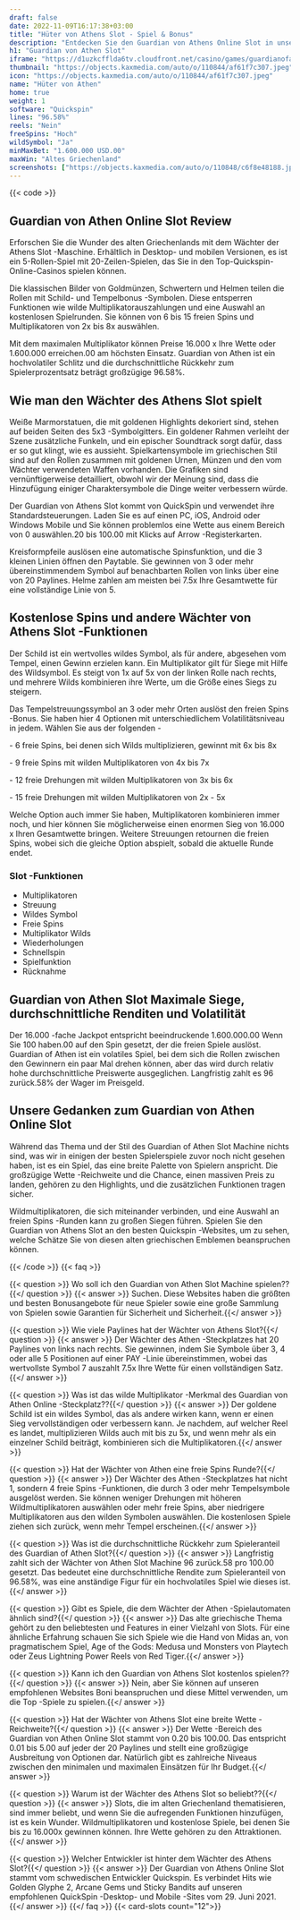 ```yaml
---
draft: false
date: 2022-11-09T16:17:38+03:00
title: "Hüter von Athens Slot - Spiel & Bonus"
description: "Entdecken Sie den Guardian von Athens Online Slot in unserer Bewertung des Gameplays, Bonusfunktionen und wo Sie es mit den besten Casino -Angeboten spielen können."
h1: "Guardian von Athen Slot"
iframe: "https://d1uzkcfflda6tv.cloudfront.net/casino/games/guardianofathens/index.html?gameid=guardianofathens&channel=web&moneymode=fun&partnerid=576&lang=en"
thumbnail: "https://objects.kaxmedia.com/auto/o/110844/af61f7c307.jpeg"
icon: "https://objects.kaxmedia.com/auto/o/110844/af61f7c307.jpeg"
name: "Hüter von Athen"
home: true
weight: 1
software: "Quickspin"
lines: "96.58%"
reels: "Nein"
freeSpins: "Hoch"
wildSymbol: "Ja"
minMaxBet: "1.600.000 USD.00"
maxWin: "Altes Griechenland"
screenshots: ["https://objects.kaxmedia.com/auto/o/110848/c6f8e48188.jpeg"]
---
```


{{< code >}}<h2>Guardian von Athen Online Slot Review</h2><p>Erforschen Sie die Wunder des alten Griechenlands mit dem Wächter der Athens Slot -Maschine. Erhältlich in Desktop- und mobilen Versionen, es ist ein 5-Rollen-Spiel mit 20-Zeilen-Spielen, das Sie in den Top-Quickspin-Online-Casinos spielen können.</p><p>Die klassischen Bilder von Goldmünzen, Schwertern und Helmen teilen die Rollen mit Schild- und Tempelbonus -Symbolen. Diese entsperren Funktionen wie wilde Multiplikatorauszahlungen und eine Auswahl an kostenlosen Spielrunden. Sie können von 6 bis 15 freien Spins und Multiplikatoren von 2x bis 8x auswählen.</p><p>Mit dem maximalen Multiplikator können Preise 16.000 x Ihre Wette oder 1.600.000 erreichen.00 am höchsten Einsatz. Guardian von Athen ist ein hochvolatiler Schlitz und die durchschnittliche Rückkehr zum Spielerprozentsatz beträgt großzügige 96.58%.</p><h2>Wie man den Wächter des Athens Slot spielt</h2><p>Weiße Marmorstatuen, die mit goldenen Highlights dekoriert sind, stehen auf beiden Seiten des 5x3 -Symbolgitters. Ein goldener Rahmen verleiht der Szene zusätzliche Funkeln, und ein epischer Soundtrack sorgt dafür, dass er so gut klingt, wie es aussieht. Spielkartensymbole im griechischen Stil sind auf den Rollen zusammen mit goldenen Urnen, Münzen und den vom Wächter verwendeten Waffen vorhanden. Die Grafiken sind vernünftigerweise detailliert, obwohl wir der Meinung sind, dass die Hinzufügung einiger Charaktersymbole die Dinge weiter verbessern würde.</p><p>Der Guardian von Athens Slot kommt von QuickSpin und verwendet ihre Standardsteuerungen. Laden Sie es auf einen PC, iOS, Android oder Windows Mobile und Sie können problemlos eine Wette aus einem Bereich von 0 auswählen.20 bis 100.00 mit Klicks auf Arrow -Registerkarten.</p><p>Kreisformpfeile auslösen eine automatische Spinsfunktion, und die 3 kleinen Linien öffnen den Paytable. Sie gewinnen von 3 oder mehr übereinstimmendem Symbol auf benachbarten Rollen von links über eine von 20 Paylines. Helme zahlen am meisten bei 7.5x Ihre Gesamtwette für eine vollständige Linie von 5.</p><h2>Kostenlose Spins und andere Wächter von Athens Slot -Funktionen</h2><p>Der Schild ist ein wertvolles wildes Symbol, als für andere, abgesehen vom Tempel, einen Gewinn erzielen kann. Ein Multiplikator gilt für Siege mit Hilfe des Wildsymbol. Es steigt von 1x auf 5x von der linken Rolle nach rechts, und mehrere Wilds kombinieren ihre Werte, um die Größe eines Siegs zu steigern.</p><p>Das Tempelstreuungssymbol an 3 oder mehr Orten auslöst den freien Spins -Bonus. Sie haben hier 4 Optionen mit unterschiedlichem Volatilitätsniveau in jedem. Wählen Sie aus der folgenden -</p><p> - 6 freie Spins, bei denen sich Wilds multiplizieren, gewinnt mit 6x bis 8x</p><p> - 9 freie Spins mit wilden Multiplikatoren von 4x bis 7x</p><p> - 12 freie Drehungen mit wilden Multiplikatoren von 3x bis 6x</p><p> - 15 freie Drehungen mit wilden Multiplikatoren von 2x - 5x</p><p>Welche Option auch immer Sie haben, Multiplikatoren kombinieren immer noch, und hier können Sie möglicherweise einen enormen Sieg von 16.000 x Ihren Gesamtwette bringen. Weitere Streuungen retournen die freien Spins, wobei sich die gleiche Option abspielt, sobald die aktuelle Runde endet.</p><h3>
Slot -Funktionen</h3><ul>
<li></span>
Multiplikatoren</li>
<li></span>
Streuung</li>
<li></span>
Wildes Symbol</li>
<li></span>
Freie Spins</li>
<li></span>
Multiplikator Wilds</li>
<li></span>
Wiederholungen</li>
<li></span>
Schnellspin</li>
<li></span>
Spielfunktion</li>
<li></span>
Rücknahme</li></ul><h2>Guardian von Athen Slot Maximale Siege, durchschnittliche Renditen und Volatilität</h2><p>Der 16.000 -fache Jackpot entspricht beeindruckende 1.600.000.00 Wenn Sie 100 haben.00 auf den Spin gesetzt, der die freien Spiele auslöst. Guardian of Athen ist ein volatiles Spiel, bei dem sich die Rollen zwischen den Gewinnern ein paar Mal drehen können, aber das wird durch relativ hohe durchschnittliche Preiswerte ausgeglichen. Langfristig zahlt es 96 zurück.58% der Wager im Preisgeld.</p><h2>Unsere Gedanken zum Guardian von Athen Online Slot</h2><p>Während das Thema und der Stil des Guardian of Athen Slot Machine nichts sind, was wir in einigen der besten Spielerspiele zuvor noch nicht gesehen haben, ist es ein Spiel, das eine breite Palette von Spielern anspricht. Die großzügige Wette -Reichweite und die Chance, einen massiven Preis zu landen, gehören zu den Highlights, und die zusätzlichen Funktionen tragen sicher.</p><p>Wildmultiplikatoren, die sich miteinander verbinden, und eine Auswahl an freien Spins -Runden kann zu großen Siegen führen. Spielen Sie den Guardian von Athens Slot an den besten Quickspin -Websites, um zu sehen, welche Schätze Sie von diesen alten griechischen Emblemen beanspruchen können.</p>
{{< /code >}}
{{< faq >}}

{{< question >}} Wo soll ich den Guardian von Athen Slot Machine spielen??{{</ question >}}
{{< answer >}} Suchen. Diese Websites haben die größten und besten Bonusangebote für neue Spieler sowie eine große Sammlung von Spielen sowie Garantien für Sicherheit und Sicherheit.{{</ answer >}}

{{< question >}} Wie viele Paylines hat der Wächter von Athens Slot?{{</ question >}}
{{< answer >}} Der Wächter des Athen -Steckplatzes hat 20 Paylines von links nach rechts. Sie gewinnen, indem Sie Symbole über 3, 4 oder alle 5 Positionen auf einer PAY -Linie übereinstimmen, wobei das wertvollste Symbol 7 auszahlt 7.5x Ihre Wette für einen vollständigen Satz.{{</ answer >}}

{{< question >}} Was ist das wilde Multiplikator -Merkmal des Guardian von Athen Online -Steckplatz??{{</ question >}}
{{< answer >}} Der goldene Schild ist ein wildes Symbol, das als andere wirken kann, wenn er einen Sieg vervollständigen oder verbessern kann. Je nachdem, auf welcher Reel es landet, multiplizieren Wilds auch mit bis zu 5x, und wenn mehr als ein einzelner Schild beiträgt, kombinieren sich die Multiplikatoren.{{</ answer >}}

{{< question >}} Hat der Wächter von Athen eine freie Spins Runde?{{</ question >}}
{{< answer >}} Der Wächter des Athen -Steckplatzes hat nicht 1, sondern 4 freie Spins -Funktionen, die durch 3 oder mehr Tempelsymbole ausgelöst werden. Sie können weniger Drehungen mit höheren Wildmultiplikatoren auswählen oder mehr freie Spins, aber niedrigere Multiplikatoren aus den wilden Symbolen auswählen. Die kostenlosen Spiele ziehen sich zurück, wenn mehr Tempel erscheinen.{{</ answer >}}

{{< question >}} Was ist die durchschnittliche Rückkehr zum Spieleranteil des Guardian of Athen Slot?{{</ question >}}
{{< answer >}} Langfristig zahlt sich der Wächter von Athen Slot Machine 96 zurück.58 pro 100.00 gesetzt. Das bedeutet eine durchschnittliche Rendite zum Spieleranteil von 96.58%, was eine anständige Figur für ein hochvolatiles Spiel wie dieses ist.{{</ answer >}}

{{< question >}} Gibt es Spiele, die dem Wächter der Athen -Spielautomaten ähnlich sind?{{</ question >}}
{{< answer >}} Das alte griechische Thema gehört zu den beliebtesten und Features in einer Vielzahl von Slots. Für eine ähnliche Erfahrung schauen Sie sich Spiele wie die Hand von Midas an, von pragmatischem Spiel, Age of the Gods: Medusa und Monsters von Playtech oder Zeus Lightning Power Reels von Red Tiger.{{</ answer >}}

{{< question >}} Kann ich den Guardian von Athens Slot kostenlos spielen??{{</ question >}}
{{< answer >}} Nein, aber Sie können auf unseren empfohlenen Websites Boni beanspruchen und diese Mittel verwenden, um die Top -Spiele zu spielen.{{</ answer >}}

{{< question >}} Hat der Wächter von Athens Slot eine breite Wette -Reichweite?{{</ question >}}
{{< answer >}} Der Wette -Bereich des Guardian von Athen Online Slot stammt von 0.20 bis 100.00. Das entspricht 0.01 bis 5.00 auf jeder der 20 Paylines und stellt eine großzügige Ausbreitung von Optionen dar. Natürlich gibt es zahlreiche Niveaus zwischen den minimalen und maximalen Einsätzen für Ihr Budget.{{</ answer >}}

{{< question >}} Warum ist der Wächter des Athens Slot so beliebt??{{</ question >}}
{{< answer >}} Slots, die im alten Griechenland thematisieren, sind immer beliebt, und wenn Sie die aufregenden Funktionen hinzufügen, ist es kein Wunder. Wildmultiplikatoren und kostenlose Spiele, bei denen Sie bis zu 16.000x gewinnen können. Ihre Wette gehören zu den Attraktionen.{{</ answer >}}

{{< question >}} Welcher Entwickler ist hinter dem Wächter des Athens Slot?{{</ question >}}
{{< answer >}} Der Guardian von Athens Online Slot stammt vom schwedischen Entwickler Quickspin. Es verbindet Hits wie Golden Glyphe 2, Arcane Gems und Sticky Bandits auf unseren empfohlenen QuickSpin -Desktop- und Mobile -Sites vom 29. Juni 2021.{{</ answer >}}
{{</ faq >}}
{{< card-slots count="12">}}